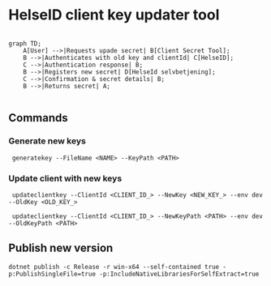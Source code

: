 ﻿# HelseID client key updater tool

```mermaid

graph TD;
    A[User] -->|Requests upade secret| B[Client Secret Tool];
    B -->|Authenticates with old key and clientId| C[HelseID];
    C -->|Authentication response| B;
    B -->|Registers new secret| D[HelseId selvbetjening];
    C -->|Confirmation & secret details| B;
    B -->|Returns secret| A;


```


## Commands

### Generate new keys

```
 generatekey --FileName <NAME> --KeyPath <PATH>
```

### Update client with new keys



```
 updateclientkey --ClientId <CLIENT_ID_> --NewKey <NEW_KEY_> --env dev --OldKey <OLD_KEY_>
```


```
 updateclientkey --ClientId <CLIENT_ID_> --NewKeyPath <PATH> --env dev --OldKeyPath <PATH>
```

## Publish new version
```
dotnet publish -c Release -r win-x64 --self-contained true -p:PublishSingleFile=true -p:IncludeNativeLibrariesForSelfExtract=true
```

